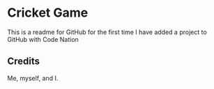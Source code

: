 # Cricket Game

This is a readme for GitHub for the first time I have added a project to GitHub with Code Nation


## Credits

Me, myself, and I.